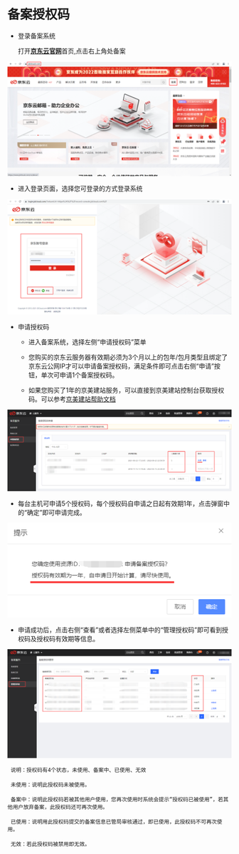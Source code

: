# 备案授权码

- 登录备案系统

   打开[**京东云官网**](https://www.jdcloud.com/)首页,点击右上角处备案

![img](../../../../../image/ICP-License-Service/New-beian/1-homepage.png)

- 进入登录页面，选择您可登录的方式登录系统

![img](../../../../../image/ICP-License-Service/New-beian/2-login.png)

- 申请授权码

  - 进入备案系统，选择左侧“申请授权码”菜单
  
  - 您购买的京东云服务器有效期必须为3个月以上的包年/包月类型且绑定了京东云公网IP才可以申请备案授权码，满足条件即可点击右侧“申请”按钮，单次可申请1个备案授权码。

  - 如果您购买了1年的京美建站服务，可以直接到京美建站控制台获取授权码。可以参考[京美建站帮助文档](https://docs.jdcloud.com/cn/jdcloud-site/configure_domain)

 ![img](../../../../../image/ICP-License-Service/New-beian/ip-record-1.png)
 
  - 每台主机可申请5个授权码，每个授权码自申请之日起有效期1年，点击弹窗中的“确定”即可申请完成。

 ![img](../../../../../image/ICP-License-Service/New-beian/ip-record-2-2.png)

- 申请成功后，点击右侧“查看”或者选择左侧菜单中的“管理授权码”即可看到授权码及授权码有效期等信息。

 ![img](../../../../../image/ICP-License-Service/New-beian/ip-record-3.png)



```
 说明：授权码有4个状态，未使用、备案中、已使用、无效

 未使用：说明此授权码未被使用。

 备案中：说明此授权码若被其他用户使用，您再次使用时系统会提示“授权码已被使用”，若其他用户放弃备案，此授权码还可再次使用。

 已使用：说明用此授权码提交的备案信息已管局审核通过，即已使用，此授权码不可再次使用。

 无效：若此授权码被禁用即无效。
 
 ```
